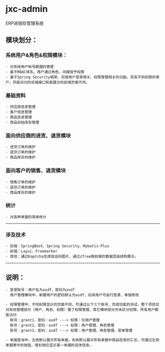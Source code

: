 # jxc-admin
ERP进销存管理系统

## 模块划分：
### 系统用户&角色&权限模块：
    - 对系统用户帐号数据的管理
    - 基于RBAC体系，用户通过角色，间接授予权限
    - 基于Spring Security框架，完成用户登录相关、权限管理相关的功能。具有不同权限的用户，所能访问的后端接口和能展示的前端页面不同。
### 基础资料
    - 供应商信息管理
    - 客户信息管理
    - 商品信息管理
    - 商品初始库存管理
### 面向供应商的进货、退货模块
    - 进货订单的维护
    - 退货订单的维护
    - 商品库存的维护
### 面向客户的销售、退货模块
    - 销售订单的维护
    - 退货订单的维护
    - 商品库存的维护
### 统计
    - 对各种单据的简单统计
---
### 涉及技术
    - 后端：SpringBoot、Spring Security、Mybatis-Plus
    - 前端：Layui、Freemarker
    - 其他：通过Kaptcha生成验证码图片、通过zTree做前端的数据层级结构展示。
---
## 说明：
    - 登录账号：用户名为asdf，密码为asdf
      用户管理模块中，新建用户的密码默认为asdf，后续用户可自行登录，单独修改
      
    - 权限管理中，不同权限显示的页面不同，可通过以下三个账号，完成功能的测试。整个项目仅对系统管理部分（用户、角色、权限）做了权限管理，其它模块部分并未区分权限，所有用户都能访问
      账号：grant1，密码：asdf ---> 权限：仅用户管理
      账号：grant2，密码：asdf ---> 权限：用户管理、角色管理
      账号：grant3，密码：asdf ---> 权限：用户管理、角色管理、菜单管理
    
    - 单据查询中，左侧默认展示所有单据，右侧默认展示所有单据中商品信息的汇总，可通过左侧单据表中的按钮，使右侧仅显示某一单据的具体信息。
